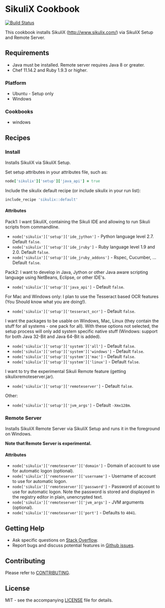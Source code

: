# SikuliX Cookbook

[![Build Status](https://travis-ci.org/dhoer/chef-sikulix.svg)](https://travis-ci.org/dhoer/chef-sikulix)

This cookbook installs SikuliX (http://www.sikulix.com/) via SikuliX Setup and Remote Server.

## Requirements

- Java must be installed.  Remote server requires Java 8 or greater.
- Chef 11.14.2 and Ruby 1.9.3 or higher.

### Platform

- Ubuntu - Setup only
- Windows

### Cookbooks

- windows

## Recipes

### Install

Installs SikuliX via SikuliX Setup.

Set setup attributes in your attributes file, such as:

```ruby
node['sikulix']['setup']['java_api'] = true
```

Include the sikulix default recipe (or include sikulix in your run list):

```ruby
include_recipe 'sikulix::default'
```

#### Attributes

Pack1: I want SikuliX, containing the Sikuli IDE and allowing to run Sikuli scripts from commandline.

- `node['sikulix']['setup']['ide_jython']` - Python language level 2.7. Default `false`.
- `node['sikulix']['setup']['ide_jruby']` - Ruby language level 1.9 and 2.0. Default `false`.
- `node['sikulix']['setup']['ide_jruby_addons']` - Rspec, Cucumber, ... Default `false`.

Pack2: I want to develop in Java, Jython or other Java aware scripting language using NetBeans, Eclipse, or other IDE's.

- `node['sikulix']['setup']['java_api']` - Default `false`.  

For Mac and Windows only: I plan to use the Tesseract based OCR features (You Should know what you are doing!).

- `node['sikulix']['setup']['tesseract_ocr']` - Default `false`. 

I want the packages to be usable on Windows, Mac, Linux (they contain the stuff for all systems - one pack for all).
With these options not selected, the setup process will only add system specific native stuff (Windows: support for
both Java 32-Bit and Java 64-Bit is added).

- `node['sikulix']['setup']['system']['all']` - Default `false`. 
- `node['sikulix']['setup']['system']['windows']` - Default `false`. 
- `node['sikulix']['setup']['system']['mac']` - Default `false`. 
- `node['sikulix']['setup']['system']['linux']` - Default `false`. 

I want to try the experimental Sikuli Remote feature (getting sikulixremoteserver.jar).

- `node['sikulix']['setup']['remoteserver']` - Default `false`. 

Other:

- `node['sikulix']['setup']['jvm_args']` - Default `-Xmx128m`.

### Remote Server

Installs SikuliX Remote Server via SikuliX Setup and runs it in the foreground on Windows. 

**Note that Remote Server is experimental.**

#### Attributes

- `node['sikulix']['remoteserver']['domain']` - Domain of account to use for automatic logon (optional).
- `node['sikulix']['remoteserver']['username']` - Username of account to use for automatic logon. 
- `node['sikulix']['remoteserver']['password']` - Password of account to use for automatic logon.
Note the password is stored and displayed in the registry editor in plain, unencrypted text.
- `node['sikulix']['remoteserver']['jvm_args']` - JVM arguments (optional).
- `node['sikulix']['remoteserver']['port']` - Defaults to `4041`.

## Getting Help

- Ask specific questions on [Stack Overflow](http://stackoverflow.com/questions/tagged/chef-sikulix).
- Report bugs and discuss potential features in [Github issues](https://github.com/dhoer/chef-sikulix/issues).

## Contributing

Please refer to [CONTRIBUTING](https://github.com/dhoer/chef-sikulix/blob/master/CONTRIBUTING.md).

## License

MIT - see the accompanying [LICENSE](https://github.com/dhoer/chef-sikulix/blob/master/LICENSE.md) file for details.
